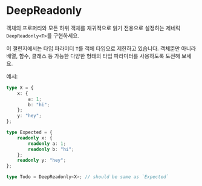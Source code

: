 # DeepReadonly

객체의 프로퍼티와 모든 하위 객체를 재귀적으로 읽기 전용으로 설정하는 제네릭 `DeepReadonly<T>`를 구현하세요.

이 챌린지에서는 타입 파라미터 `T`를 객체 타입으로 제한하고 있습니다. 객체뿐만 아니라 배열, 함수, 클래스 등 가능한 다양한 형태의 타입 파라미터를 사용하도록 도전해 보세요.

예시:

```ts
type X = {
    x: {
        a: 1;
        b: "hi";
    };
    y: "hey";
};

type Expected = {
    readonly x: {
        readonly a: 1;
        readonly b: "hi";
    };
    readonly y: "hey";
};

type Todo = DeepReadonly<X>; // should be same as `Expected`
```
